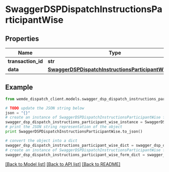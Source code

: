 # SwaggerDSPDispatchInstructionsParticipantWise


## Properties

Name | Type | Description | Notes
------------ | ------------- | ------------- | -------------
**transaction_id** | **str** |  | [optional] 
**data** | [**SwaggerDSPDispatchInstructionsParticipantWiseData**](SwaggerDSPDispatchInstructionsParticipantWiseData.md) |  | [optional] 

## Example

```python
from wemde_dispatch_client.models.swagger_dsp_dispatch_instructions_participant_wise import SwaggerDSPDispatchInstructionsParticipantWise

# TODO update the JSON string below
json = "{}"
# create an instance of SwaggerDSPDispatchInstructionsParticipantWise from a JSON string
swagger_dsp_dispatch_instructions_participant_wise_instance = SwaggerDSPDispatchInstructionsParticipantWise.from_json(json)
# print the JSON string representation of the object
print SwaggerDSPDispatchInstructionsParticipantWise.to_json()

# convert the object into a dict
swagger_dsp_dispatch_instructions_participant_wise_dict = swagger_dsp_dispatch_instructions_participant_wise_instance.to_dict()
# create an instance of SwaggerDSPDispatchInstructionsParticipantWise from a dict
swagger_dsp_dispatch_instructions_participant_wise_form_dict = swagger_dsp_dispatch_instructions_participant_wise.from_dict(swagger_dsp_dispatch_instructions_participant_wise_dict)
```
[[Back to Model list]](../README.md#documentation-for-models) [[Back to API list]](../README.md#documentation-for-api-endpoints) [[Back to README]](../README.md)


